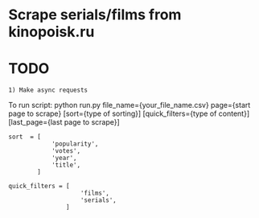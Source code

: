 # Scrape serials/films from kinopoisk.ru
# TODO
    1) Make async requests

To run script:
    python run.py 
        file_name={your_file_name.csv} 
        page={start page to scrape}
        [sort={type of sorting}]
        [quick_filters={type of content}]
        [last_page={last page to scrape}]

    sort  = [
                'popularity',
                'votes',
                'year',
                'title',
            ]

    quick_filters = [
                        'films', 
                        'serials',
                    ]
